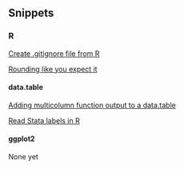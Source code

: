 ## Snippets

### R

[Create .gitignore file from R](create-gitignore-file.md)

[Rounding like you expect it](R/rounding-in-commerce.md)

#### data.table

[Adding multicolumn function output to a
data.table](R/data.table/add-columns-without-join.md)

[Read Stata labels in R](R/data.table/read-stata-labels.md)

#### ggplot2

None yet
